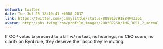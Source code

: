 ```yaml
---
network: twitter
date: Tue Jul 25 18:10:41 +0000 2017
link: https://twitter.com/jimmylittle/status/889910791884943361
avatar: http://pbs.twimg.com/profile_images/280307260/IMG_3651_2_normal.jpg
---
```


If GOP votes to proceed to a bill w/ no text, no hearings, no CBO score, no clarity on Byrd rule, they deserve the fiasco they're inviting.
